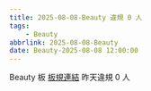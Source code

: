 ```yaml
---
title: 2025-08-08-Beauty 違規 0 人
tags:
    - Beauty
abbrlink: 2025-08-08-Beauty
date: Beauty-2025-08-08 12:00:00
---
```

Beauty 板 [板規連結](https://www.ptt.cc/bbs/Beauty/M.1630069980.A.84B.html)
昨天違規 0 人
